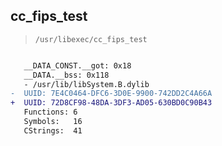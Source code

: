 ## cc_fips_test

> `/usr/libexec/cc_fips_test`

```diff

   __DATA_CONST.__got: 0x18
   __DATA.__bss: 0x118
   - /usr/lib/libSystem.B.dylib
-  UUID: 7E4C0464-DFC6-3D0E-9900-742DD2C4A66A
+  UUID: 72D8CF98-48DA-3DF3-AD05-630BD0C90B43
   Functions: 6
   Symbols:   16
   CStrings:  41

```
